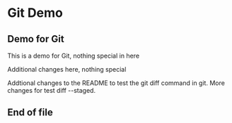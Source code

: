 # Git Demo

## Demo for Git

This is a demo for Git, nothing special in here

Additional changes here, nothing special

Addtional changes to the README to test the git diff command in git. More changes for test diff --staged.

## End of file
